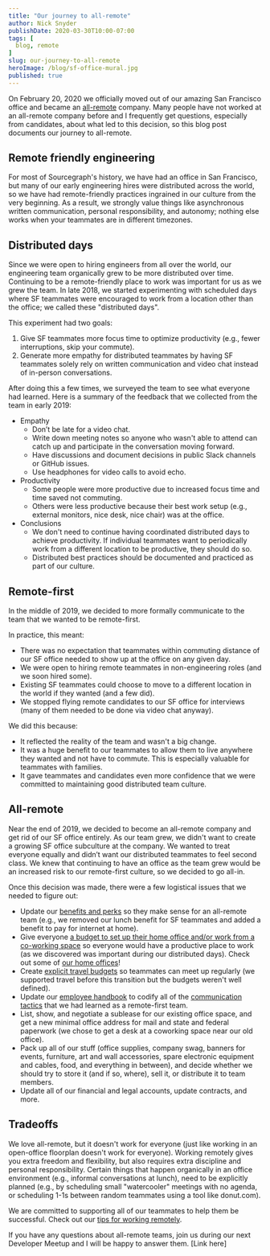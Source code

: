 ```yaml
---
title: "Our journey to all-remote"
author: Nick Snyder
publishDate: 2020-03-30T10:00-07:00
tags: [
  blog, remote
]
slug: our-journey-to-all-remote
heroImage: /blog/sf-office-mural.jpg
published: true
---
```


On February 20, 2020 we officially moved out of our amazing San Francisco office and became an [all-remote](https://about.sourcegraph.com/company/remote) company. Many people have not worked at an all-remote company before and I frequently get questions, especially from candidates, about what led to this decision, so this blog post documents our journey to all-remote.

## Remote friendly engineering

For most of Sourcegraph's history, we have had an office in San Francisco, but many of our early engineering hires were distributed across the world, so we have had remote-friendly practices ingrained in our culture from the very beginning. As a result, we strongly value things like asynchronous written communication, personal responsibility, and autonomy; nothing else works when your teammates are in different timezones.

## Distributed days

Since we were open to hiring engineers from all over the world, our engineering team organically grew to be more distributed over time. Continuing to be a remote-friendly place to work was important for us as we grew the team. In late 2018, we started experimenting with scheduled days where SF teammates were encouraged to work from a location other than the office; we called these "distributed days".

This experiment had two goals:

1. Give SF teammates more focus time to optimize productivity (e.g., fewer interruptions, skip your commute).
2. Generate more empathy for distributed teammates by having SF teammates solely rely on written communication and video chat instead of in-person conversations.

After doing this a few times, we surveyed the team to see what everyone had learned. Here is a summary of the feedback that we collected from the team in early 2019:

- Empathy
    - Don’t be late for a video chat.
    - Write down meeting notes so anyone who wasn't able to attend can catch up and participate in the conversation moving forward.
    - Have discussions and document decisions in public Slack channels or GitHub issues.
    - Use headphones for video calls to avoid echo.
- Productivity
    - Some people were more productive due to increased focus time and time saved not commuting.
    - Others were less productive because their best work setup (e.g., external monitors, nice desk, nice chair) was at the office.
- Conclusions
    - We don't need to continue having coordinated distributed days to achieve productivity. If individual teammates want to periodically work from a different location to be productive, they should do so.
    - Distributed best practices should be documented and practiced as part of our culture.

## Remote-first

In the middle of 2019, we decided to more formally communicate to the team that we wanted to be remote-first.

In practice, this meant:

- There was no expectation that teammates within commuting distance of our SF office needed to show up at the office on any given day.
- We were open to hiring remote teammates in non-engineering roles (and we soon hired some).
- Existing SF teammates could choose to move to a different location in the world if they wanted (and a few did).
- We stopped flying remote candidates to our SF office for interviews (many of them needed to be done via video chat anyway).

We did this because:

- It reflected the reality of the team and wasn't a big change.
- It was a huge benefit to our teammates to allow them to live anywhere they wanted and not have to commute. This is especially valuable for teammates with families.
- It gave teammates and candidates even more confidence that we were committed to maintaining good distributed team culture.

## All-remote

Near the end of 2019, we decided to become an all-remote company and get rid of our SF office entirely. As our team grew, we didn't want to create a growing SF office subculture at the company. We wanted to treat everyone equally and didn’t want our distributed teammates to feel second class. We knew that continuing to have an office as the team grew would be an increased risk to our remote-first culture, so we decided to go all-in.

Once this decision was made, there were a few logistical issues that we needed to figure out:

- Update our [benefits and perks](https://about.sourcegraph.com/handbook/people-ops/benefits-and-perks) so they make sense for an all-remote team (e.g., we removed our lunch benefit for SF teammates and added a benefit to pay for internet at home).
- Give everyone [a budget to set up their home office and/or work from a co-working space](https://about.sourcegraph.com/handbook/people-ops/spending-company-money) so everyone would have a productive place to work (as we discovered was important during our distributed days). Check out some of [our home offices](https://about.sourcegraph.com/blog/home-offices-of-sourcegraph)!
- Create [explicit travel budgets](https://about.sourcegraph.com/handbook/people-ops/travel) so teammates can meet up regularly (we supported travel before this transition but the budgets weren't well defined).
- Update our [employee handbook](https://about.sourcegraph.com/handbook) to codify all of the [communication tactics](https://about.sourcegraph.com/handbook/communication) that we had learned as a remote-first team.
- List, show, and negotiate a sublease for our existing office space, and get a new minimal office address for mail and state and federal paperwork (we chose to get a desk at a coworking space near our old office).
- Pack up all of our stuff (office supplies, company swag, banners for events, furniture, art and wall accessories, spare electronic equipment and cables, food, and everything in between), and decide whether we should try to store it (and if so, where), sell it, or distribute it to team members.
- Update all of our financial and legal accounts, update contracts, and more.

## Tradeoffs

We love all-remote, but it doesn't work for everyone (just like working in an open-office floorplan doesn't work for everyone). Working remotely gives you extra freedom and flexibility, but also requires extra discipline and personal responsibility. Certain things that happen organically in an office environment (e.g., informal conversations at lunch), need to be explicitly planned (e.g., by scheduling small "watercooler" meetings with no agenda, or scheduling 1-1s between random teammates using a tool like donut.com).

We are committed to supporting all of our teammates to help them be successful. Check out our [tips for working remotely](https://about.sourcegraph.com/company/remote/tips).

If you have any questions about all-remote teams, join us during our next Developer Meetup and I will be happy to answer them. [Link here]
